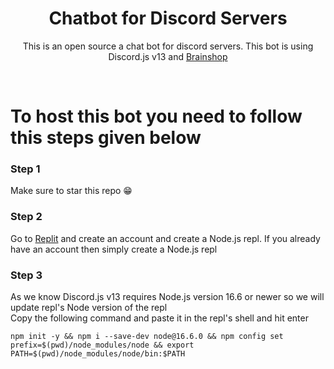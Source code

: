 <h1 align="center">Chatbot for Discord Servers</h1>
<p align="center">This is an open source a chat bot for discord servers. This bot is using Discord.js v13 and <a href="https://brainshop.ai">Brainshop</a></p>
  
<br>
  
# To host this bot you need to follow this steps given below

### Step 1

Make sure to star this repo 😁

### Step 2
  
Go to <a href="https://replit.com/">Replit</a> and create an account and create a Node.js repl. If you already have an account then simply create a Node.js repl

### Step 3

As we know Discord.js v13 requires Node.js version 16.6 or newer so we will update repl's Node version of the repl
<br>
Copy the following command and paste it in the repl's shell and hit enter
```
npm init -y && npm i --save-dev node@16.6.0 && npm config set prefix=$(pwd)/node_modules/node && export PATH=$(pwd)/node_modules/node/bin:$PATH
```
